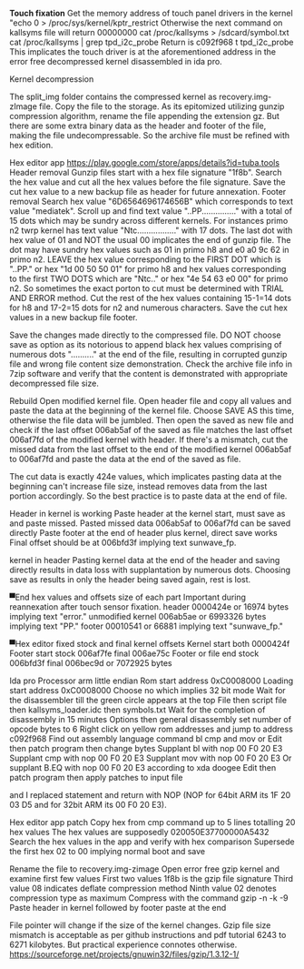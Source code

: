 **Touch fixation**
Get the memory address of touch panel drivers in the kernel
"echo 0 > /proc/sys/kernel/kptr_restrict
Otherwise the next command on kallsyms file will return 00000000
cat /proc/kallsyms > /sdcard/symbol.txt
cat /proc/kallsyms | grep tpd_i2c_probe
Return is c092f968 t tpd_i2c_probe
This implicates the touch driver is at the aforementioned address in the error free decompressed kernel disassembled in ida pro.

Kernel decompression

The split_img folder contains the compressed kernel as recovery.img-zImage file. Copy the file to the storage. As its epitomized utilizing gunzip compression algorithm, rename the file appending the extension gz. But there are some extra binary data as the header and footer of the file, making the file undecompressable. So the archive file must be refined with hex edition.

Hex editor app https://play.google.com/store/apps/details?id=tuba.tools
Header removal
Gunzip files start with a hex file signature "1f8b". Search the hex value and cut all the hex values before the file signature. Save the cut hex value to a new backup file as header for future annexation.
Footer removal
Search hex value "6D6564696174656B" which corresponds to text value "mediatek". Scroll up and find text value "..PP..............." with a total of 15 dots which may be sundry across different kernels. For instances primo n2 twrp kernel has text value "Ntc................." with 17 dots. The last dot with hex value of 01 and NOT the usual 00 implicates the end of gunzip file. The dot may have sundry hex values such as 01 in primo h8 and e0 a0 9c 62 in primo n2. LEAVE the hex value corresponding to the FIRST DOT which is "..PP." or hex "1d 00 50 50 01" for primo h8 and hex values corresponding to the first TWO DOTS which are "Ntc.." or hex "4e 54 63 e0 00" for primo n2. So sometimes the exact porton to cut must be determined with TRIAL AND ERROR method. Cut the rest of the hex values containing 15-1=14 dots for h8 and 17-2=15 dots for n2 and numerous characters. Save the cut hex values in a new backup file footer.

Save the changes made directly to the compressed file. DO NOT choose save as option as its notorious to append black hex values comprising of numerous dots ".........." at the end of the file, resulting in corrupted gunzip file and wrong file content size demonstration. Check the archive file info in 7zip software and verify that the content is demonstrated with appropriate decompressed file size.


Rebuild
Open modified kernel file. Open header file and copy all values and paste the data at the beginning of the kernel file. Choose SAVE AS this time, otherwise the file data will be jumbled. Then open the saved as new file and check if the last offset 006ab5af of the saved as file matches the last offset 006af7fd of the modified kernel with header. If there's a mismatch, cut the missed data from the last offset to the end of the modified kernel 006ab5af to 006af7fd and paste the data at the end of the saved as file.

The cut data is exactly 424e values, which implicates pasting data at the beginning can't increase file size, instead removes data from the last portion accordingly. So the best practice is to paste data at the end of file.


Header in kernel is working
Paste header at the kernel start, must save as and paste missed.
Pasted missed data 006ab5af to 006af7fd can be saved directly
Paste footer at the end of header plus kernel, direct save works
Final offset should be at 006bfd3f implying text sunwave_fp.

kernel in header
Pasting kernel data at the end of the header and saving directly results in data loss with supplantation by numerous dots. Choosing save as results in only the header being saved again, rest is lost.

▀End hex values and offsets size of each part
Important during reannexation after touch sensor fixation.
header 0000424e or 16974 bytes implying text "error."
unmodified kernel 006ab5ae or 6993326 bytes implying text "PP."
footer 00010541 or 66881 implying text "sunwave_fp."


▀Hex editor fixed stock and final kernel offsets
Kernel start both 0000424f
Footer start stock 006af7fe final 006ae75c
Footer or file end stock 006bfd3f final 006bec9d or 7072925 bytes

Ida pro
Processor arm little endian
Rom start address 0xC0008000
Loading start address 0xC0008000
Choose no which implies 32 bit mode
Wait for the disassembler till the green circle appears at the top
File then script file then kallsyms_loader.idc then symbols.txt
Wait for the completion of disassembly in 15 minutes
Options then general disassembly set number of opcode bytes to 6
Right click on yellow rom addresses and jump to address c092f968
Find out assembly language command bl cmp and mov or 
Edit then patch program then change bytes
Supplant bl with nop 00 F0 20 E3
Supplant cmp with nop 00 F0 20 E3
Supplant mov with nop 00 F0 20 E3
Or supplant B.EQ with nop 00 F0 20 E3 according to xda doogee
Edit then patch program then apply patches to input file

and I replaced statement and return with NOP (NOP for 64bit ARM its 1F 20 03 D5 and for 32bit ARM its 00 F0 20 E3).


Hex editor app patch
Copy hex from cmp command up to 5 lines totalling 20 hex values
The hex values are supposedly 020050E37700000A5432
Search the hex values in the app and verify with hex comparison
Supersede the first hex 02 to 00 implying normal boot and save

Rename the file to recovery.img-zimage
Open error free gzip kernel and examine first few values
First two values 1f8b is the gzip file signature
Third value 08 indicates deflate compression method
Ninth value 02 denotes compression type as maximum
Compress with the command gzip -n -k -9
Paste header in kernel followed by footer paste at the end


File pointer will change if the size of the kernel changes. Gzip file size mismatch is acceptable as per github instructions and pdf tutorial 6243 to 6271 kilobytes. But practical experience connotes otherwise.
https://sourceforge.net/projects/gnuwin32/files/gzip/1.3.12-1/